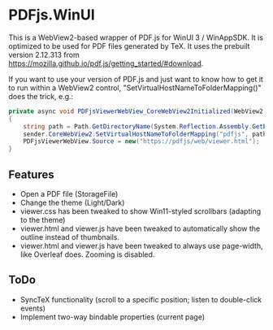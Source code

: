 # PDFjs.WinUI

This is a WebView2-based wrapper of PDF.js for WinUI 3 / WinAppSDK. It is optimized to be used for PDF files generated by TeX. It uses the prebuilt version 2.12.313 from https://mozilla.github.io/pdf.js/getting_started/#download.

If you want to use your version of PDF.js and just want to know how to get it to run within a WebView2 control, "SetVirtualHostNameToFolderMapping()" does the trick, e.g.:

``` csharp
private async void PDFjsViewerWebView_CoreWebView2Initialized(WebView2 sender, CoreWebView2InitializedEventArgs args)
{
	string path = Path.GetDirectoryName(System.Reflection.Assembly.GetExecutingAssembly().Location);
	sender.CoreWebView2.SetVirtualHostNameToFolderMapping("pdfjs", path, CoreWebView2HostResourceAccessKind.DenyCors);
	PDFjsViewerWebView.Source = new("https://pdfjs/web/viewer.html");
}
```

## Features

- Open a PDF file (StorageFile)
- Change the theme (Light/Dark)
- viewer.css has been tweaked to show Win11-styled scrollbars (adapting to the theme)
- viewer.html and viewer.js have been tweaked to automatically show the outline instead of thumbnails.
- viewer.html and viewer.js have been tweaked to always use page-width, like Overleaf does. Zooming is disabled. 

## ToDo

- SyncTeX functionality (scroll to a specific position; listen to double-click events)
- Implement two-way bindable properties (current page)